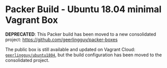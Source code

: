 # Packer Build - Ubuntu 18.04 minimal Vagrant Box

**DEPRECATED**: This Packer build has been moved to a new consolidated project: https://github.com/geerlingguy/packer-boxes

The public box is still available and updated on Vagrant Cloud: [`geerlingguy/ubuntu1804`](https://app.vagrantup.com/geerlingguy/boxes/ubuntu1804), but the build configuration has been moved to the consolidated project.
